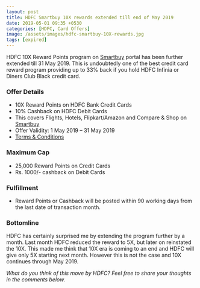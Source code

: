 ```yaml
---
layout: post
title: HDFC Smartbuy 10X rewards extended till end of May 2019
date: 2019-05-01 09:35 +0530
categories: [HDFC, Card Offers]
image: /assets/images/hdfc-smartbuy-10X-rewards.jpg
tags: [expired]
---
```


HDFC 10X Reward Points program on [Smartbuy](https://offers.smartbuy.hdfcbank.com) portal has been further extended till 31 May 2019. This is undoubtedly one of the best credit card reward program providing up to 33% back if you hold HDFC Infinia or Diners Club Black credit card.

### Offer Details

- 10X Reward Points on HDFC Bank Credit Cards
- 10% Cashback on HDFC Debit Cards
- This covers Flights, Hotels, Flipkart/Amazon and Compare & Shop on [Smartbuy](https://offers.smartbuy.hdfcbank.com)
- Offer Validity: 1 May 2019 – 31 May 2019
- [Terms & Conditions](https://offers.smartbuy.hdfcbank.com/offer_details/409)

### Maximum Cap

- 25,000 Reward Points on Credit Cards
- Rs. 1000/- cashback on Debit Cards

### Fulfillment

- Reward Points or Cashback will be posted within 90 working days from the last date of transaction month.

### Bottomline

HDFC has certainly surprised me by extending the program further by a month. Last month HDFC reduced the reward to 5X, but later on reinstated the 10X. This made me think that 10X era is coming to an end and HDFC will give only 5X starting next month. However this is not the case and 10X continues through May 2019.

_What do you think of this move by HDFC? Feel free to share your thoughts in the comments below._

